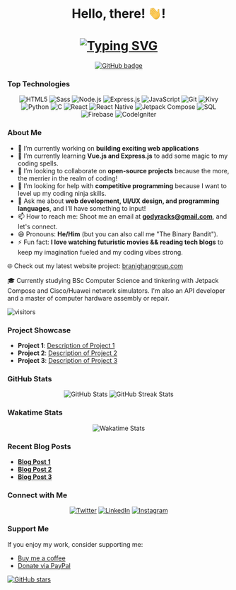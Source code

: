 <h1 align="center">Hello, there! <img src="https://raw.githubusercontent.com/ABSphreak/ABSphreak/master/gifs/Hi.gif" width="30px" height="32px" style="margin-bottom: -5px;"/>!</h1>

<h1 align="center">
  <a href="https://git.io/typing-svg">
    <img src="https://readme-typing-svg.herokuapp.com?font=Fira+Code&pause=1000&width=435&lines=I'm+Godfrey+Matagaro!...;A+Software+Developer+...;and+Web+Designer...;Enhance+your+coding+experience+!🖤&center=true&size=20" alt="Typing SVG" />
  </a>
</h1>

<p align="center">
  <a href="https://github.com/GodyRacks?tab=followers">
    <img src="https://img.shields.io/github/followers/GodyRacks?label=Followers&logo=GitHub&style=for-the-badge&hide_border=true" alt="GitHub badge"/>
  </a>
</p>

### Top Technologies
<p align="center">
  <img src="https://img.shields.io/badge/html5-%23E34F26.svg?style=flat-square&logo=html5&logoColor=white" alt="HTML5"/>
  <img src="https://img.shields.io/badge/sass-%23CC6699.svg?style=flat-square&logo=sass&logoColor=white" alt="Sass"/>
  <img src="https://img.shields.io/badge/node.js-%23339933.svg?style=flat-square&logo=node.js&logoColor=white" alt="Node.js"/>
  <img src="https://img.shields.io/badge/express.js-%23404d59.svg?style=flat-square&logo=express&logoColor=white" alt="Express.js"/>
  <img src="https://img.shields.io/badge/javascript-%23323330.svg?style=flat-square&logo=javascript&logoColor=%23F7DF1E" alt="JavaScript"/>
  <img src="https://img.shields.io/badge/git-%23F05033.svg?style=flat-square&logo=git&logoColor=white" alt="Git"/>
  <img src="https://img.shields.io/badge/kivy-%23FF8700.svg?style=flat-square&logo=kivy&logoColor=white" alt="Kivy"/>
  <img src="https://img.shields.io/badge/python-%2314354C.svg?style=flat-square&logo=python&logoColor=white" alt="Python"/>
  <img src="https://img.shields.io/badge/c-%2300599C.svg?style=flat-square&logo=c&logoColor=white" alt="C"/>
  <img src="https://img.shields.io/badge/React-61DAFB?style=flat-square&logo=react&logoColor=white" alt="React"/>
  <img src="https://img.shields.io/badge/React_Native-%2361DAFB?style=flat-square&logo=react&logoColor=white" alt="React Native"/>
  <img src="https://img.shields.io/badge/jetpack%20compose-%23000000.svg?style=flat-square&logo=android&logoColor=white" alt="Jetpack Compose"/>
  <img src="https://img.shields.io/badge/SQL-00000F?style=flat-square&logo=sqlite&logoColor=white" alt="SQL"/>
  <img src="https://img.shields.io/badge/Firebase-FFCA28?style=flat-square&logo=firebase&logoColor=white" alt="Firebase"/>
  <img src="https://img.shields.io/badge/CodeIgniter-%23EE432E.svg?style=flat-square&logo=codeigniter&logoColor=white" alt="CodeIgniter"/>
</p>

### About Me
- 🔭 I’m currently working on **building exciting web applications**
- 🌱 I’m currently learning **Vue.js and Express.js** to add some magic to my coding spells.
- 👯 I’m looking to collaborate on **open-source projects** because the more, the merrier in the realm of coding!
- 🤔 I’m looking for help with **competitive programming** because I want to level up my coding ninja skills.
- 💬 Ask me about **web development, UI/UX design, and programming languages**, and I'll have something to input!
- 📫 How to reach me: Shoot me an email at **[godyracks@gmail.com](mailto:godyracks@gmail.com)**, and let's connect.
- 😄 Pronouns: **He/Him** (but you can also call me "The Binary Bandit").
- ⚡ Fun fact: **I love watching futuristic movies && reading tech blogs** to keep my imagination fueled and my coding vibes strong.

🌐 Check out my latest website project: [branighangroup.com](https://branighangroup.com)

🎓 Currently studying BSc Computer Science and tinkering with Jetpack Compose and Cisco/Huawei network simulators. I'm also an API developer and a master of computer hardware assembly or repair.

![visitors](https://visitor-badge.laobi.icu/badge?page_id=GodyRacks.GodyRacks)

### Project Showcase
- **Project 1**: [Description of Project 1](link-to-project-1)
- **Project 2**: [Description of Project 2](link-to-project-2)
- **Project 3**: [Description of Project 3](link-to-project-3)

### GitHub Stats
<p align="center">
  <img src="https://github-readme-stats.vercel.app/api?username=GodyRacks&show_icons=true&theme=radical" alt="GitHub Stats"/>
  <img src="https://github-readme-streak-stats.herokuapp.com/?user=GodyRacks&theme=radical" alt="GitHub Streak Stats"/>
</p>

### Wakatime Stats
<p align="center">
  <img src="https://github-readme-stats.vercel.app/api/wakatime?username=GodyRacks&theme=radical" alt="Wakatime Stats"/>
</p>

### Recent Blog Posts
- **[Blog Post 1](link-to-blog-post-1)**
- **[Blog Post 2](link-to-blog-post-2)**
- **[Blog Post 3](link-to-blog-post-3)**

### Connect with Me
<p align="center">
  <a href="https://twitter.com/gody_racks" target="_blank"><img alt="Twitter" src="https://img.shields.io/badge/Twitter-%231DA1F2.svg?&style=for-the-badge&logo=Twitter&logoColor=white"/></a>
  <a href="https://www.linkedin.com/in/godfrey-onyinkwa-93712827a/" target="_blank"><img alt="LinkedIn" src="https://img.shields.io/badge/LinkedIn-%230077B5.svg?&style=for-the-badge&logo=LinkedIn&logoColor=white"/></a>
  <a href="https://www.instagram.com/gody_racks/" target="_blank"><img alt="Instagram" src="https://img.shields.io/badge/Instagram-%23E4405F.svg?&style=for-the-badge&logo=Instagram&logoColor=white"/></a>
</p>

### Support Me
If you enjoy my work, consider supporting me:
- [Buy me a coffee](link-to-buy-me-a-coffee)
- [Donate via PayPal](link-to-paypal)

[![GitHub stars](https://img.shields.io/github/stars/GodyRacks/GodyRacks.svg?style=social&label=Star)](https://github.com/GodyRacks/GodyRacks)
